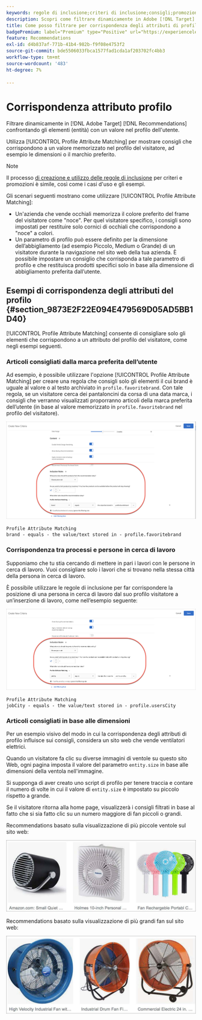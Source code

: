 ```yaml
---
keywords: regole di inclusione;criteri di inclusione;consigli;promozione;promozioni;filtro dinamico;dinamico;corrispondenza attributo profilo
description: Scopri come filtrare dinamicamente in Adobe [!DNL Target] Recommendations confrontando gli elementi (entità) con un valore nel profilo dell'utente.
title: Come posso filtrare per corrispondenza degli attributi di profilo nelle attività di Recommendations?
badgePremium: label="Premium" type="Positive" url="https://experienceleague.adobe.com/docs/target/using/introduction/intro.html?lang=en#premium newtab=true" tooltip="Vedi cosa è incluso in Target Premium."
feature: Recommendations
exl-id: d4b837af-771b-41b4-982b-f9f08e4753f2
source-git-commit: bde5506033fbca1577fad1cda1af203702fc4bb3
workflow-type: tm+mt
source-wordcount: '483'
ht-degree: 7%

---
```


# Corrispondenza attributo profilo

Filtrare dinamicamente in [!DNL Adobe Target] [!DNL Recommendations] confrontando gli elementi (entità) con un valore nel profilo dell&#39;utente.

Utilizza [!UICONTROL Profile Attribute Matching] per mostrare consigli che corrispondono a un valore memorizzato nel profilo del visitatore, ad esempio le dimensioni o il marchio preferito.

>[!NOTE]
>
>Il processo [di creazione e utilizzo delle regole di inclusione](/help/main/c-recommendations/c-algorithms/use-dynamic-and-static-inclusion-rules.md) per criteri e promozioni è simile, così come i casi d&#39;uso e gli esempi.

Gli scenari seguenti mostrano come utilizzare [!UICONTROL Profile Attribute Matching]:

* Un&#39;azienda che vende occhiali memorizza il colore preferito del frame del visitatore come &quot;noce&quot;. Per quel visitatore specifico, i consigli sono impostati per restituire solo cornici di occhiali che corrispondono a &quot;noce&quot; a colori.
* Un parametro di profilo può essere definito per la dimensione dell’abbigliamento (ad esempio Piccolo, Medium o Grande) di un visitatore durante la navigazione nel sito web della tua azienda. È possibile impostare un consiglio che corrisponda a tale parametro di profilo e che restituisca prodotti specifici solo in base alla dimensione di abbigliamento preferita dall’utente.

## Esempi di corrispondenza degli attributi del profilo {#section_9873E2F22E094E479569D05AD5BB1D40}

[!UICONTROL Profile Attribute Matching] consente di consigliare solo gli elementi che corrispondono a un attributo del profilo del visitatore, come negli esempi seguenti.

### Articoli consigliati dalla marca preferita dell’utente

Ad esempio, è possibile utilizzare l&#39;opzione [!UICONTROL Profile Attribute Matching] per creare una regola che consigli solo gli elementi il cui brand è uguale al valore o al testo archiviato in `profile.favoritebrand`. Con tale regola, se un visitatore cerca dei pantaloncini da corsa di una data marca, i consigli che verranno visualizzati proporranno articoli della marca preferita dell’utente (in base al valore memorizzato in `profile.favoritebrand` nel profilo del visitatore).

![Marchio preferito](/help/main/c-recommendations/c-algorithms/assets/favorite-brand.png)

```
Profile Attribute Matching
brand - equals - the value/text stored in - profile.favoritebrand
```

### Corrispondenza tra processi e persone in cerca di lavoro

Supponiamo che tu stia cercando di mettere in pari i lavori con le persone in cerca di lavoro. Vuoi consigliare solo i lavori che si trovano nella stessa città della persona in cerca di lavoro.

È possibile utilizzare le regole di inclusione per far corrispondere la posizione di una persona in cerca di lavoro dal suo profilo visitatore a un’inserzione di lavoro, come nell’esempio seguente:

![Città utente](/help/main/c-recommendations/c-algorithms/assets/city.png)

```
Profile Attribute Matching
jobCity - equals - the value/text stored in - profile.usersCity
```

### Articoli consigliati in base alle dimensioni

Per un esempio visivo del modo in cui la corrispondenza degli attributi di profilo influisce sui consigli, considera un sito web che vende ventilatori elettrici.

Quando un visitatore fa clic su diverse immagini di ventole su questo sito Web, ogni pagina imposta il valore del parametro `entity.size` in base alle dimensioni della ventola nell&#39;immagine.

Si supponga di aver creato uno script di profilo per tenere traccia e contare il numero di volte in cui il valore di `entity.size` è impostato su piccolo rispetto a grande.

Se il visitatore ritorna alla home page, visualizzerà i consigli filtrati in base al fatto che si sia fatto clic su un numero maggiore di fan piccoli o grandi.

Recommendations basato sulla visualizzazione di più piccole ventole sul sito web:

![consigli per le piccole ventole](/help/main/c-recommendations/c-algorithms/assets/small-fans.png)

Recommendations basato sulla visualizzazione di più grandi fan sul sito web:

![consigli per le ventole grandi](/help/main/c-recommendations/c-algorithms/assets/large-fans.png)
